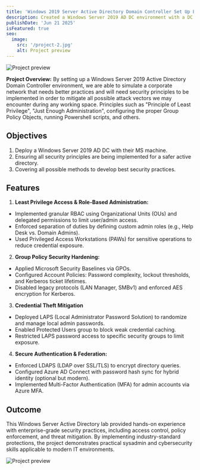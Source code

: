 ```yaml
---
title: 'Windows 2019 Server Active Directory Domain Controller Set Up Lab'
description: Created a Windows Server 2019 AD DC environment with a DC virtual machine and MS machine, performing various security tasks to close the gap between vulnerabilities and threats by implementing PoLP, JEA, GPOs, and security best practices.
publishDate: 'Jun 21 2025'
isFeatured: true
seo:
  image:
    src: '/project-2.jpg'
    alt: Project preview
---
```


![Project preview](/Imagen1.png)

**Project Overview:**
By setting up a Windows Server 2019 Active Directory Domain Controller environment, we are able to simulate a corporate network that needs better practices and will need security principles to be implemented in order to mitigate all possible attack vectors we may encounter during any working space. Principles such as "Principle of Least Privilege", "Just Enough Administration", configuring the proper Group Policy Objects, running Powershell scripts, and others. 

## Objectives

1. Deploy a Windows Server 2019 AD DC with their MS machine.
2. Ensuring all security principles are being implemented for a safer active directory.
3. Covering all possible methods to develop best security practices.

## Features

1. **Least Privilege Access & Role-Based Administration:**

- Implemented granular RBAC using Organizational Units (OUs) and delegated permissions to limit user/admin access.
- Enforced separation of duties by defining custom admin roles (e.g., Help Desk vs. Domain Admins).
- Used Privileged Access Workstations (PAWs) for sensitive operations to reduce credential exposure.

2. **Group Policy Security Hardening:**

- Applied Microsoft Security Baselines via GPOs.
- Configured Account Policies: Password complexity, lockout thresholds, and Kerberos ticket lifetimes.
- Disabled legacy protocols (LAN Manager, SMBv1) and enforced AES encryption for Kerberos.

3. **Credential Theft Mitigation**

- Deployed LAPS (Local Administrator Password Solution) to randomize and manage local admin passwords.
- Enabled Protected Users group to block weak credential caching.
- Restricted LAPS password access to specific security groups to limit exposure.

4. **Secure Authentication & Federation:**

- Enforced LDAPS (LDAP over SSL/TLS) to encrypt directory queries.
- Configured Azure AD Connect with password hash sync for hybrid identity (optional but modern).
- Implemented Multi-Factor Authentication (MFA) for admin accounts via Azure MFA.

## Outcome

This Windows Server Active Directory lab provided hands-on experience with enterprise-grade security practices, including access control, policy enforcement, and threat mitigation. By implementing industry-standard protections, the project demonstrates practical sysadmin and cybersecurity skills applicable to modern IT environments.

![Project preview](/image2.png)